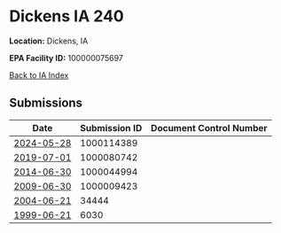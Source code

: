 # Dickens IA 240

**Location:** Dickens, IA

**EPA Facility ID:** 100000075697

[Back to IA Index](../../index.md)

## Submissions

| Date | Submission ID | Document Control Number |
|------|--------------|-------------------------|
| [2024-05-28](submissions/1000114389.md) | 1000114389 |  |
| [2019-07-01](submissions/1000080742.md) | 1000080742 |  |
| [2014-06-30](submissions/1000044994.md) | 1000044994 |  |
| [2009-06-30](submissions/1000009423.md) | 1000009423 |  |
| [2004-06-21](submissions/34444.md) | 34444 |  |
| [1999-06-21](submissions/6030.md) | 6030 |  |
